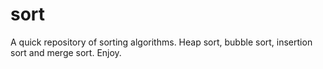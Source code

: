 # sort
A quick repository of sorting algorithms. Heap sort, bubble sort, insertion sort and merge sort. Enjoy.
